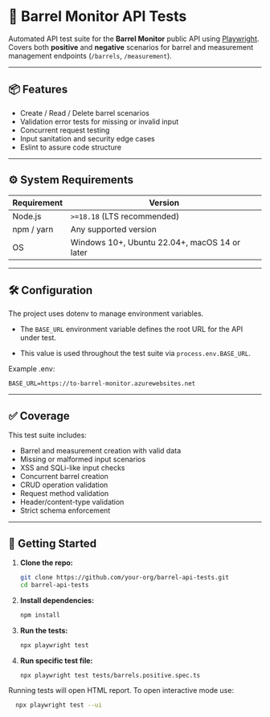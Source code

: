 # 🧪 Barrel Monitor API Tests

Automated API test suite for the **Barrel Monitor** public API using [Playwright](https://playwright.dev/).  
Covers both **positive** and **negative** scenarios for barrel 
and measurement management endpoints (`/barrels`, `/measurement`).

---

## 📦 Features

- Create / Read / Delete barrel scenarios
- Validation error tests for missing or invalid input
- Concurrent request testing
- Input sanitation and security edge cases
- Eslint to assure code structure

---

## ⚙️ System Requirements
| Requirement | Version                                       |
|-------------|-----------------------------------------------|
| Node.js     | `>=18.18` (LTS recommended)                   |
| npm / yarn  | Any supported version                         |
| OS          | Windows 10+, Ubuntu 22.04+, macOS 14 or later |

---

## 🛠️ Configuration

The project uses dotenv to manage environment variables.

- The `BASE_URL` environment variable defines the root URL for the API under test.

- This value is used throughout the test suite via `process.env.BASE_URL`.

Example .env:
```
BASE_URL=https://to-barrel-monitor.azurewebsites.net
```

---

## ✅ Coverage
This test suite includes:

- Barrel and measurement creation with valid data
- Missing or malformed input scenarios
- XSS and SQLi-like input checks
- Concurrent barrel creation
- CRUD operation validation
- Request method validation
- Header/content-type validation
- Strict schema enforcement

---

## 🚀 Getting Started

1. **Clone the repo:**

   ```bash
   git clone https://github.com/your-org/barrel-api-tests.git
   cd barrel-api-tests

2. **Install dependencies:**

    ```bash
    npm install
   
3. **Run the tests:**

    ```bash
    npx playwright test

4. **Run specific test file:**

    ```bash
    npx playwright test tests/barrels.positive.spec.ts
   
Running tests will open HTML report. To open interactive mode use:
   ```bash
     npx playwright test --ui

